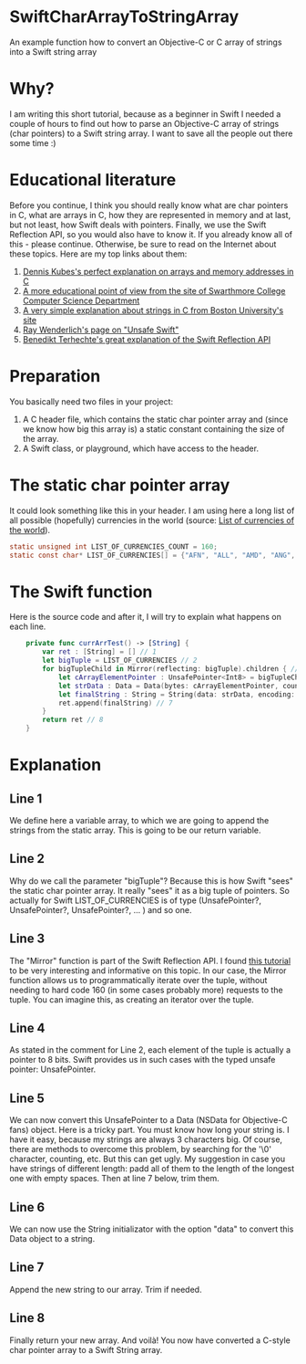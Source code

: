 # SwiftCharArrayToStringArray
An example function how to convert an Objective-C or C array of strings into a Swift string array

# Why?
I am writing this short tutorial, because as a beginner in Swift I needed a couple of hours to find out how to parse an Objective-C array of strings (char pointers) to a Swift string array. I want to save all the people out there some time :)

# Educational literature
Before you continue, I think you should really know what are char pointers in C, what are arrays in C, how they are represented in memory and at last, but not least, how Swift deals with pointers. Finally, we use the Swift Reflection API, so you would also have to know it. If you already know all of this - please continue. Otherwise, be sure to read on the Internet about these topics. Here are my top links about them:
1. [Dennis Kubes's perfect explanation on arrays and memory addresses in C](https://denniskubes.com/2012/08/17/basics-of-memory-addresses-in-c/)
2. [A more educational point of view from the site of Swarthmore College Computer Science Department](https://www.cs.swarthmore.edu/~newhall/unixhelp/C_arrays.html)
3. [A very simple explanation about strings in C from Boston University's site](https://www.cs.bu.edu/teaching/cpp/string/array-vs-ptr/)
4. [Ray Wenderlich's page on "Unsafe Swift"](https://www.raywenderlich.com/148569/unsafe-swift)
5. [Benedikt Terhechte's great explanation of the Swift Reflection API](https://appventure.me/2015/10/24/swift-reflection-api-what-you-can-do/)

# Preparation
You basically need two files in your project:
1. A C header file, which contains the static char pointer array and (since we know how big this array is) a static constant containing the size of the array.
2. A Swift class, or playground, which have access to the header.

# The static char pointer array
It could look something like this in your header. I am using here a long list of all possible (hopefully) currencies in the world (source: [List of currencies of the world](https://www.countries-ofthe-world.com/world-currencies.html)).
```C
static unsigned int LIST_OF_CURRENCIES_COUNT = 160;
static const char* LIST_OF_CURRENCIES[] = {"AFN", "ALL", "AMD", "ANG", "AOA", "ARS", "AUD", "AWG", "AZN", "BAM", "BBD", "BDT", "BGN", "BHD", "BIF", "BMD", "BND", "BOB", "BRL", "BSD", "BTN", "BWP", "BYN", "BYR", "BZD", "CAD", "CDF", "CHF", "CLP", "CNY", "COP", "CRC", "CUC", "CUP", "CVE", "CZK", "DJF", "DKK", "DOP", "DZD", "EGP", "ERN", "ETB", "EUR", "FJD", "FKP", "GBP", "GEL", "GGP", "GHS", "GIP", "GMD", "GNF", "GTQ", "GYD", "HKD", "HNL", "HRK", "HTG", "HUF", "IDR", "ILS", "IMP", "INR", "IQD", "IRR", "ISK", "JEP", "JMD", "JOD", "JPY", "KES", "KGS", "KHR", "KMF", "KPW", "KRW", "KWD", "KYD", "KZT", "LAK", "LBP", "LKR", "LRD", "LSL", "LYD", "MAD", "MDL", "MGA", "MKD", "MMK", "MNT", "MOP", "MRO", "MUR", "MVR", "MWK", "MXN", "MYR", "MZN", "NAD", "NGN", "NIO", "NOK", "NPR", "NZD", "OMR", "PAB", "PEN", "PGK", "PHP", "PKR", "PLN", "PRB", "PYG", "QAR", "RON", "RSD", "RUB", "RWF", "SAR", "SBD", "SCR", "SDG", "SEK", "SGD", "SHP", "SLL", "SOS", "SRD", "SSP", "STD", "SYP", "SZL", "THB", "TJS", "TMT", "TND", "TOP", "TRY", "TTD", "TVD", "TWD", "TZS", "UAH", "UGX", "USD", "UYU", "UZS", "VEF", "VND", "VUV", "WST", "XAF", "XCD", "XOF", "XPF", "YER", "ZAR", "ZMW"};
```

# The Swift function
Here is the source code and after it, I will try to explain what happens on each line.
```Swift
    private func currArrTest() -> [String] {
        var ret : [String] = [] // 1
        let bigTuple = LIST_OF_CURRENCIES // 2
        for bigTupleChild in Mirror(reflecting: bigTuple).children { // 3
            let cArrayElementPointer : UnsafePointer<Int8> = bigTupleChild.value as! UnsafePointer<Int8> // 4
            let strData : Data = Data(bytes: cArrayElementPointer, count: Int(3)) // 5
            let finalString : String = String(data: strData, encoding: String.Encoding.utf8)! // 6
            ret.append(finalString) // 7
        }
        return ret // 8
    }
```
# Explanation
## Line 1
We define here a variable array, to which we are going to append the strings from the static array. This is going to be our return variable.
## Line 2
Why do we call the parameter "bigTuple"? Because this is how Swift "sees" the static char pointer array. It really "sees" it as a big tuple of pointers. So actually for Swift LIST_OF_CURRENCIES is of type (UnsafePointer<Int8>?, UnsafePointer<Int8>?, UnsafePointer<Int8>?, ... ) and so one.
## Line 3
The "Mirror" function is part of the Swift Reflection API. I found [this tutorial](https://appventure.me/2015/10/24/swift-reflection-api-what-you-can-do/) to be very interesting and informative on this topic. In our case, the Mirror function allows us to programmatically iterate over the tuple, without needing to hard code 160 (in some cases probably more) requests to the tuple. You can imagine this, as creating an iterator over the tuple.
## Line 4
As stated in the comment for Line 2, each element of the tuple is actually a pointer to 8 bits. Swift provides us in such cases with the typed unsafe pointer: UnsafePointer<Int8>.
## Line 5
We can now convert this UnsafePointer<Int8> to a Data (NSData for Objective-C fans) object. Here is a tricky part. You must know how long your string is. I have it easy, because my strings are always 3 characters big. Of course, there are methods to overcome this problem, by searching for the '\0' character, counting, etc. But this can get ugly. My suggestion in case you have strings of different length: padd all of them to the length of the longest one with empty spaces. Then at line 7 below, trim them.
## Line 6
We can now use the String initializator with the option "data" to convert this Data object to a string.
## Line 7
Append the new string to our array. Trim if needed.
## Line 8
Finally return your new array. And voilà! You now have converted a C-style char pointer array to a Swift String array.
